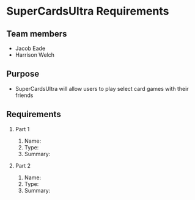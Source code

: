 # SuperCardsUltra Requirements

## Team members

* Jacob Eade
* Harrison Welch

## Purpose

* SuperCardsUltra will allow users to play select card games with their friends

## Requirements

1. Part 1
    1. Name:
    2. Type:
    3. Summary:

2. Part 2
    1. Name:
    2. Type:
    3. Summary:
